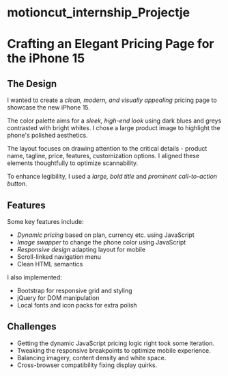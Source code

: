 # motioncut_internship_Projectje

# Crafting an Elegant Pricing Page for the iPhone 15

## The Design

I wanted to create a *clean, modern, and visually appealing* pricing page to showcase the new iPhone 15. 

The color palette aims for a *sleek, high-end look* using dark blues and greys contrasted with bright whites. I chose a large product image to highlight the phone's polished aesthetics. 

The layout focuses on drawing attention to the critical details - product name, tagline, price, features, customization options. I aligned these elements thoughtfully to optimize scannability.

To enhance legibility, I used a *large, bold title* and *prominent call-to-action button*. 

## Features

Some key features include:

- *Dynamic pricing* based on plan, currency etc. using JavaScript
- *Image swapper* to change the phone color using JavaScript
- *Responsive design* adapting layout for mobile
- Scroll-linked navigation menu
- Clean HTML semantics 

I also implemented:

- Bootstrap for responsive grid and styling
- jQuery for DOM manipulation
- Local fonts and icon packs for extra polish

## Challenges

- Getting the dynamic JavaScript pricing logic right took some iteration. 
- Tweaking the responsive breakpoints to optimize mobile experience.
- Balancing imagery, content density and white space.
- Cross-browser compatibility fixing display quirks.
